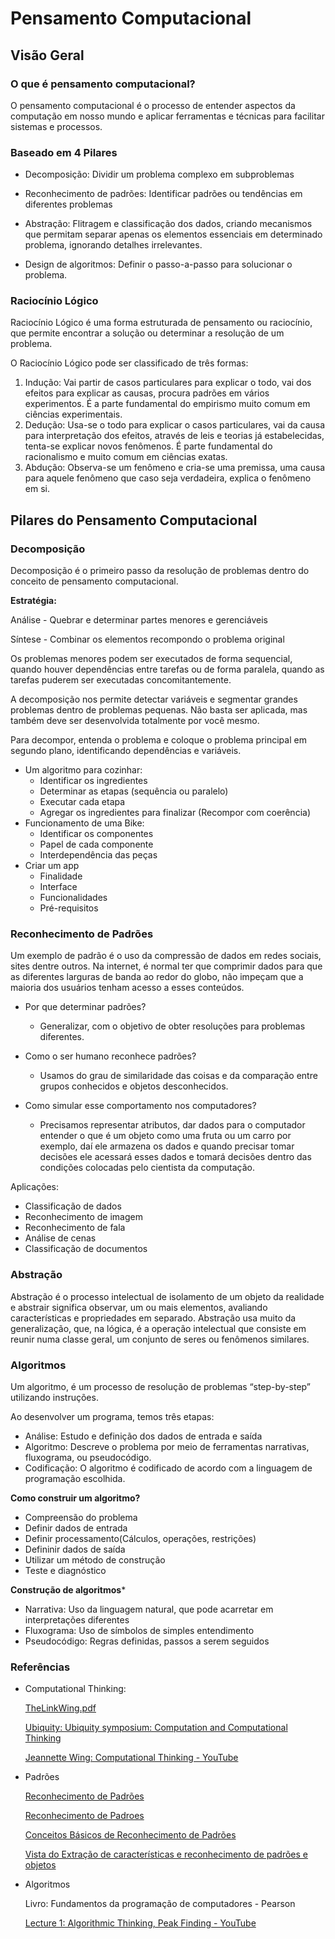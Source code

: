 # Pensamento Computacional

## **Visão Geral**

### **O que é pensamento computacional?**

O pensamento computacional é o processo de entender aspectos da computação em nosso mundo e aplicar ferramentas e técnicas para facilitar sistemas e processos.

### **Baseado em 4 Pilares**

- Decomposição: Dividir um problema complexo em subproblemas 

- Reconhecimento de padrões: Identificar padrões ou tendências em diferentes problemas

- Abstração: Flitragem e classificação dos dados, criando mecanismos que permitam separar apenas os elementos essenciais em determinado problema, ignorando detalhes irrelevantes.

- Design de algoritmos: Definir o passo-a-passo para solucionar o problema.

### **Raciocínio Lógico**

Raciocínio Lógico é uma forma estruturada de pensamento ou raciocínio, que permite encontrar a solução ou determinar a resolução de um problema.

O Raciocínio Lógico pode ser classificado de três formas:

1. Indução: Vai partir de casos particulares para explicar o todo, vai dos efeitos para explicar as causas, procura padrões em vários experimentos. É a parte fundamental do empirismo muito comum em ciências experimentais.
2. Dedução: Usa-se o todo para explicar o casos particulares, vai da causa para interpretação dos efeitos, através de leis e teorias já estabelecidas, tenta-se explicar novos fenômenos. É parte fundamental do racionalismo e muito comum em ciências exatas.
3. Abdução: Observa-se um fenômeno e cria-se uma premissa, uma causa para aquele fenômeno que caso seja verdadeira, explica o fenômeno em si.

## **Pilares do Pensamento Computacional**

### **Decomposição**

Decomposição é o primeiro passo da resolução de problemas dentro do conceito de pensamento computacional.

**Estratégia:**

Análise - Quebrar e determinar partes menores e gerenciáveis

Síntese - Combinar os elementos recompondo o problema original

Os problemas menores podem ser executados de forma sequencial, quando houver dependências entre tarefas ou de forma paralela, quando as tarefas puderem ser executadas concomitantemente.

A decomposição nos permite detectar variáveis e segmentar grandes problemas dentro de problemas pequenas. Não basta ser aplicada, mas também deve ser desenvolvida totalmente por você mesmo.

Para decompor, entenda o problema e coloque o problema principal em segundo plano, identificando dependências e variáveis.

- Um algoritmo para cozinhar:
  - Identificar os ingredientes
  - Determinar as etapas (sequência ou paralelo)
  - Executar cada etapa
  - Agregar os ingredientes para finalizar (Recompor com coerência)
- Funcionamento de uma Bike:
  - Identificar os componentes
  - Papel de cada componente
  - Interdependência das peças
- Criar um app
  - Finalidade
  - Interface
  - Funcionalidades
  - Pré-requisitos

### **Reconhecimento de Padrões**

Um exemplo de padrão é o uso da compressão de dados em redes sociais, sites dentre outros. Na internet, é normal ter que comprimir dados para que as diferentes larguras de banda ao redor do globo, não impeçam que a maioria dos usuários tenham acesso a esses conteúdos.

- Por que determinar padrões?
  
  - Generalizar, com o objetivo de obter resoluções para problemas diferentes.

- Como o ser humano reconhece padrões?
  
  - Usamos do grau de similaridade das coisas e da comparação entre grupos conhecidos e objetos desconhecidos.

- Como simular esse comportamento nos computadores?
  
  - Precisamos representar atributos, dar dados para o computador entender o que é um objeto como uma fruta ou um carro por exemplo, daí ele armazena os dados e quando precisar tomar decisões ele acessará esses dados e tomará decisões dentro das condições colocadas pelo cientista da computação.

Aplicações:

- Classificação de dados
- Reconhecimento de imagem
- Reconhecimento de fala
- Análise de cenas
- Classificação de documentos

### Abstração

Abstração é o processo intelectual de isolamento de um objeto da realidade e abstrair significa observar, um ou mais elementos, avaliando características e propriedades em separado. Abstração usa muito da generalização, que, na lógica, é a operação intelectual que consiste em reunir numa classe geral, um conjunto de seres ou fenômenos similares.

### Algoritmos

Um algoritmo, é um processo de resolução de problemas “step-by-step” utilizando instruções.

Ao desenvolver um programa, temos três etapas:

- Análise: Estudo e definição dos dados de entrada e saída
- Algoritmo: Descreve o problema por meio de ferramentas narrativas, fluxograma, ou pseudocódigo.
- Codificação: O algoritmo é codificado de acordo com a linguagem de programação escolhida.

**Como construir um algoritmo?**

- Compreensão do problema
- Definir dados de entrada
- Definir processamento(Cálculos, operações, restrições)
- Defininir dados de saída
- Utilizar um método de construção
- Teste e diagnóstico

**Construção de algoritmos***

- Narrativa: Uso da linguagem natural, que pode acarretar em interpretações diferentes
- Fluxograma: Uso de símbolos de simples entendimento
- Pseudocódigo: Regras definidas, passos a serem seguidos

### Referências

- Computational Thinking:
  
  [TheLinkWing.pdf](Carrefour%20%20359c2/TheLinkWing.pdf)
  
  [Ubiquity: Ubiquity symposium: Computation and Computational Thinking](http://ubiquity.acm.org/article.cfm?id=1922682)
  
  [Jeannette Wing: Computational Thinking - YouTube](https://www.youtube.com/watch?v=YVEUOHw3Qb8)

- Padrões
  
  [Reconhecimento de Padrões](https://web.fe.up.pt/~jmsa/recpad/index.htm)
  
  [Reconhecimento de Padroes](https://www.cin.ufpe.br/~if114/Monografias/Reconhecimento/)
  
  [Conceitos Básicos de Reconhecimento de Padrões](http://www.vision.ime.usp.br/~teo/publications/dissertacao/node9.html)
  
  [Vista do Extração de características e reconhecimento de padrões e objetos](http://periodicos.furg.br/vetor/article/view/3363/3811)

- Algoritmos
  
  Livro: Fundamentos da programação de computadores - Pearson
  
  [Lecture 1: Algorithmic Thinking, Peak Finding - YouTube](http://www.youtube.com/watch?v=HtSuA80QTyo&list=PLUl4u3cNGP61Oq3tWYp6v)
